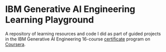 # IBM Generative AI Engineering Learning Playground

A repository of learning resources and code I did as part of guided projects in the IBM Generative AI Engineering 16-course [certificate]( https://www.coursera.org/programs/a1-coursera-igrhs/professional-certificates/ibm-generative-ai-engineering) program on [Coursera]( https://www.coursera.org/).




